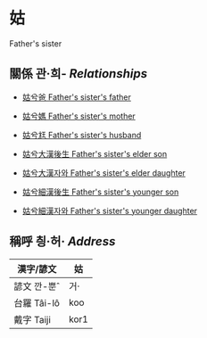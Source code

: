 # 姑
Father's sister

## 關係 관·희- _Relationships_

- [姑兮爸 Father's sister's father](member8.md)

- [姑兮媽 Father's sister's mother](member9.md)

- [姑兮尪 Father's sister's husband](member43.md)

- [姑兮大漢後生 Father's sister's elder son](member39.md)

- [姑兮大漢자와 Father's sister's elder daughter](member40.md)

- [姑兮細漢後生 Father's sister's younger son](member41.md)

- [姑兮細漢자와 Father's sister's younger daughter](member42.md)



## 稱呼 칑·허· _Address_

漢字/諺文 | 姑
--- | ---
諺文 깐-뿐ˆ | 거·
台羅 Tâi-lô | koo
戴字 Taiji | kor1


